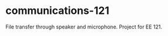 communications-121
==================

File transfer through speaker and microphone. Project for EE 121.

